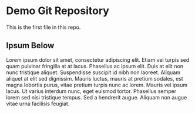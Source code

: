 # Demo Git Repository

This is the first file in this repo.

## Ipsum Below

Lorem ipsum dolor sit amet, consectetur adipiscing elit. Etiam vel turpis sed quam pulvinar fringilla at at lacus. Phasellus ac ipsum elit. Duis at elit non nunc tristique aliquet. Suspendisse suscipit id nibh non laoreet. Aliquam aliquet at elit sed dignissim. Mauris luctus, mauris at pretium sodales, est magna lobortis purus, vitae pretium turpis nunc ac lorem. Mauris vel ipsum lacus. Ut varius interdum nunc, eget euismod tortor. Phasellus semper lorem sed nisi tristique tempus. Sed a hendrerit augue. Aliquam non augue vitae urna facilisis feugiat.